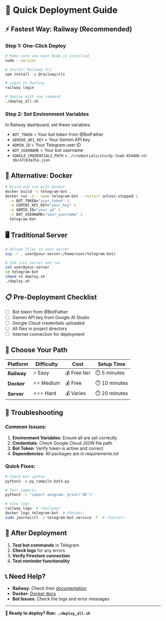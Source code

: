 # 🚀 Quick Deployment Guide

## ⚡ **Fastest Way: Railway (Recommended)**

### **Step 1: One-Click Deploy**
```bash
# Make sure you have Node.js installed
node --version

# Install Railway CLI
npm install -g @railway/cli

# Login to Railway
railway login

# Deploy with one command
./deploy_all.sh
```

### **Step 2: Set Environment Variables**
In Railway dashboard, set these variables:
- `BOT_TOKEN` = Your bot token from @BotFather
- `GEMINI_API_KEY` = Your Gemini API key
- `ADMIN_ID` = Your Telegram user ID
- `BOT_USERNAME` = Your bot username
- `GOOGLE_CREDENTIALS_PATH` = `./credentials/sturdy-lead-454406-n3-16c47cb3a35a.json`

## 🐳 **Alternative: Docker**

```bash
# Build and run with Docker
docker build -t telegram-bot .
docker run -d --name telegram-bot --restart unless-stopped \
  -e BOT_TOKEN="your_token" \
  -e GEMINI_API_KEY="your_key" \
  -e ADMIN_ID="your_id" \
  -e BOT_USERNAME="your_username" \
  telegram-bot
```

## 🖥️ **Traditional Server**

```bash
# Upload files to your server
scp -r . user@your-server:/home/user/telegram-bot/

# SSH into server and run
ssh user@your-server
cd telegram-bot
chmod +x deploy.sh
./deploy.sh
```

## 📋 **Pre-Deployment Checklist**

- [ ] Bot token from @BotFather
- [ ] Gemini API key from Google AI Studio
- [ ] Google Cloud credentials uploaded
- [ ] All files in project directory
- [ ] Internet connection for deployment

## 🎯 **Choose Your Path**

| Platform | Difficulty | Cost | Setup Time |
|----------|------------|------|------------|
| **Railway** | ⭐ Easy | 💰 Free tier | ⏱️ 5 minutes |
| **Docker** | ⭐⭐ Medium | 💰 Free | ⏱️ 10 minutes |
| **Server** | ⭐⭐⭐ Hard | 💰 Varies | ⏱️ 20 minutes |

## 🚨 **Troubleshooting**

### **Common Issues:**
1. **Environment Variables**: Ensure all are set correctly
2. **Credentials**: Check Google Cloud JSON file path
3. **Bot Token**: Verify token is active and correct
4. **Dependencies**: All packages are in requirements.txt

### **Quick Fixes:**
```bash
# Check bot syntax
python3 -m py_compile bot3.py

# Test imports
python3 -c "import aiogram; print('OK')"

# View logs
railway logs  # (Railway)
docker logs telegram-bot  # (Docker)
sudo journalctl -u telegram-bot.service -f  # (Server)
```

## 🎉 **After Deployment**

1. **Test bot commands** in Telegram
2. **Check logs** for any errors
3. **Verify Firestore connection**
4. **Test reminder functionality**

## 📞 **Need Help?**

- **Railway**: Check their [documentation](https://docs.railway.app)
- **Docker**: [Docker docs](https://docs.docker.com)
- **Bot Issues**: Check the logs and error messages

---

**🎯 Ready to deploy? Run: `./deploy_all.sh`**


